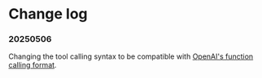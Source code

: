 # Change log

### 20250506
Changing the tool calling syntax to be compatible with [OpenAI's function calling format](https://platform.openai.com/docs/guides/function-calling). 

